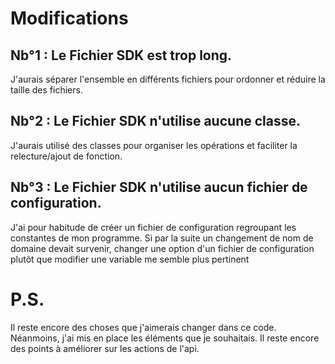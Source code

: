 # Modifications
## Nb°1 : Le Fichier SDK est trop long.
J'aurais séparer l'ensemble en différents fichiers pour ordonner et réduire la taille des fichiers.

## Nb°2 : Le Fichier SDK n'utilise aucune classe.
J'aurais utilisé des classes pour organiser les opérations et faciliter la relecture/ajout de fonction.

## Nb°3 : Le Fichier SDK n'utilise aucun fichier de configuration.
J'ai pour habitude de créer un fichier de configuration regroupant les constantes de mon programme. Si par la suite un changement de nom de domaine devait survenir, changer une option d'un fichier de configuration plutôt que modifier une variable me semble plus pertinent



# P.S.
Il reste encore des choses que j'aimerais changer dans ce code. Néanmoins, j'ai mis en place les éléments que je souhaitais. Il reste encore des points à améliorer sur les actions de l'api.